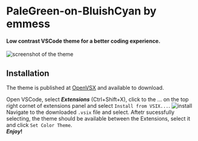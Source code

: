 # PaleGreen-on-BluishCyan by emmess

#### Low contrast VSCode theme for a better coding experience.

![screenshot of the theme](https://github.com/mihocsaszilard/emmess-palegreen-on-bluishcyan/assets/62619507/cb122af4-efec-40af-acdb-52a7b06bb2ca)

## Installation 
The theme is published at [OpenVSX](https://open-vsx.org/extension/emmess/emmess-palegreen-on-bluishcyan) and available to download.

Open VSCode, select ***Extensions*** (Ctrl+Shift+X), click to the ... on the top right cornet of extensions panel and select `Install from VSIX...`. 
![install](https://github.com/mihocsaszilard/emmess-palegreen-on-bluishcyan/assets/62619507/342813c2-82e3-446d-9d20-48a595d115cc)
Navigate to the downloaded `.vsix` file and select. Aftetr sucessfully selecting, the theme should be available between the Extensions, select it and click `Set Color Theme`. <br>
***Enjoy*!** 